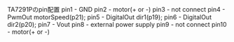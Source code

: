 TA7291Pのpin配置
pin1  - GND
pin2  - motor(+ or -)
pin3  - not connect
pin4  - PwmOut motorSpeed(p21);
pin5  - DigitalOut dir1(p19);
pin6  - DigitalOut dir2(p20);
pin7  - Vout
pin8  - external power supply
pin9  - not connect
pin10 - motor(+ or -)

